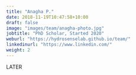 ```yaml
---
title: "Anagha P."
date: 2018-11-19T10:47:58+10:00
draft: false
image: "images/team/anagha-photo.jpg"
jobtitle: "PhD Scholar, Started 2020"
weburl: "https://hydrosenselab.github.io/team/"
linkedinurl: "https://www.linkedin.com/"
weight: 2
---
```


LATER
